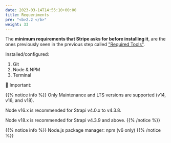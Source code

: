 ```yaml
---
date: 2023-03-14T14:55:10+00:00
title: Requeriments
pre: "<b>2.2 </b>"
weight: 33
---
```


The **minimum requirements that Stripe asks for before installing it**, are the ones previously seen in the previous step called ["Required Tools"](/required/).

Installed/configured:

1. Git
2. Node & NPM
3. Terminal

📢 Important:

{{% notice info %}}
Only Maintenance and LTS versions are supported (v14, v16, and v18).

Node v16.x is recommended for Strapi v4.0.x to v4.3.8.

Node v18.x is recommended for Strapi v4.3.9 and above.
{{% /notice %}}

{{% notice info %}}
Node.js package manager: npm (v6 only)
{{% /notice %}}

